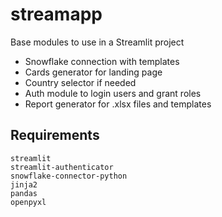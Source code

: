 # streamapp

Base modules to use in a Streamlit project

- Snowflake connection with templates
- Cards generator for landing page
- Country selector if needed
- Auth module to login users and grant roles
- Report generator for .xlsx files and templates

## Requirements

```
streamlit
streamlit-authenticator
snowflake-connector-python
jinja2
pandas
openpyxl
```